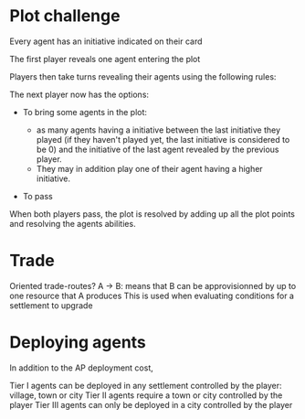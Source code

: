 # Plot challenge
 Every agent has an initiative indicated on their card
 
 The first player reveals one agent entering the plot
 
 Players then take turns revealing their agents using the following rules:
 
The next player now has the options: 
 - To bring some agents in the plot: 
   - as many agents having a initiative between the last initiative they played (if they haven't played yet, the last initiative is considered to be 0) and the initiative of the last agent revealed by the previous player.
   - They may in addition play one of their agent having a higher initiative.
 
 - To pass 

When both players pass, the plot is resolved by adding up all the plot points
and resolving the agents abilities.
 


# Trade
Oriented trade-routes? 
A -> B: means that B can be approvisionned by up to one resource that A produces
This is used when evaluating conditions for a settlement to upgrade

# Deploying agents

In addition to the AP deployment cost,

Tier I agents can be deployed in any settlement controlled by the player: village, town or city
Tier II agents require a town or city controlled by the player
Tier III agents can only be deployed in a city controlled by the player

